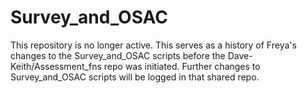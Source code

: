 # Survey_and_OSAC

This repository is no longer active. This serves as a history of Freya's changes to the Survey_and_OSAC scripts before the Dave-Keith/Assessment_fns repo was initiated.
Further changes to Survey_and_OSAC scripts will be logged in that shared repo.
